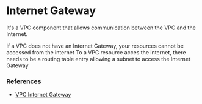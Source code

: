 # Internet Gateway

It's a VPC component that allows communication between the VPC and the Internet.

If a VPC does not have an Internet Gateway, your resources cannot be accessed from the internet
To a VPC resource acces the internet, there needs to be a routing table entry allowing a subnet to access the Internet Gateway

### References
- [VPC Internet Gateway](https://docs.aws.amazon.com/pt_br/vpc/latest/userguide/VPC_Internet_Gateway.html)
